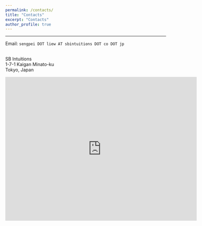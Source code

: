 ```yaml
---
permalink: /contacts/
title: "Contacts"
excerpt: "Contacts"
author_profile: true
---
```

---

Email:  `sengpei DOT liew AT sbintuitions DOT co DOT jp`

<br>SB Intuitions
<br>1-7-1 Kaigan Minato-ku
<br>Tokyo, Japan

<iframe src="https://www.google.com/maps/embed?pb=!1m18!1m12!1m3!1d3241.880346060576!2d139.75808313854475!3d35.655319531513875!2m3!1f0!2f0!3f0!3m2!1i1024!2i768!4f13.1!3m3!1m2!1s0x60188bd384191e7b%3A0x9c0d5a995cc256fb!2sWeWork%20TOKYO%20PORTCITY%20TAKESHIBA!5e0!3m2!1sen!2sjp!4v1738925566401!5m2!1sen!2sjp" width="600" height="450" style="border:0;" allowfullscreen="" loading="lazy" referrerpolicy="no-referrer-when-downgrade"></iframe>
